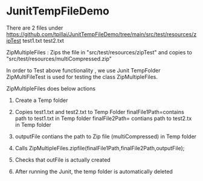 # JunitTempFileDemo

There are 2 files under https://github.com/tpillai/JunitTempFileDemo/tree/main/src/test/resources/zipTest
test1.txt
test2.txt

ZipMultipleFiles : Zips the file in "src/test/resources/zipTest" and copies to "src/test/resources/multiCompressed.zip"

In order to Test above functionality , we use Junit TempFolder
ZipMultiFileTest is used for testing the class ZipMultipleFiles.

ZipMultipleFiles does below actions
1. Create a Temp folder

2. Copies test1.txt and test2.txt to Temp Folder
finalFile1Path=contains path to test1.txt in Temp folder
finalFile2Path= contians path to test2.tx in Temp folder

3. outputFile contians the path to Zip file (multiCompressed) in Temp folder

4. Calls  ZipMultipleFiles.zipfile(finalFile1Path,finalFile2Path,outputFile);
5. Checks that outFile is actually created
6. After running the Junit, the temp folder is automatically deleted
